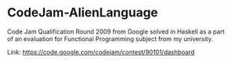 # CodeJam-AlienLanguage
Code Jam Qualification Round 2009 from Google solved in Haskell as a part of an evaluation for Functional Programming subject from my university. 

Link:
https://code.google.com/codejam/contest/90101/dashboard
